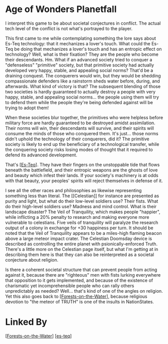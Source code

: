 # Age of Wonders Planetfall

I interpret this game to be about societal conjectures in conflict.  The actual tech level of the conflict is not what's portrayed to the player.

This first came to me while contemplating something the lore says about Es-Teq technology: that it mechanizes a lover's touch.  What could the Es-Teq be doing that mechanizes a lover's touch and has an entropic effect on technology?  Well, what is their fixation?  They are the people who become their descendants.  Hm.  What if an advanced society tried to conquer a "defenseless" "primitive" society, but that primitive society had actually developed very happy, stable, and appealing social norms?  That'd be a draining conquest.  The conquerers would win, but they would be shedding compassionate defenders like a rainstorm sheds water before, during, and afterwards.  What kind of victory is that?  The subsequent blending of those two societies is hardly guaranteed to actually destroy a people with very happy, stable, and appealing social norms... the people using them will try to defend them while the people they're being defended against will be trying to adopt them!

When these societies blur together, the primitives who were helpless before military force are hardly guaranteed to be destroyed amidst assimilation.  Their norms will win, their descendants will survive, and their spirits will consume the minds of those who conquered them.  It's just... those norms didn't uphold the technology of their conquerers, did it?  The primitive society is likely to end up the beneficiary of a technological transfer, while the conquering society risks losing modes of thought that it required to defend its advanced development.

That's [[Es-Teq]].  They have their fingers on the unstoppable tide that flows beneath the battlefield, and their entropic weapons are the ghosts of love and beauty which infest their lands.  If your society's machinery is at odds with that beauty, your peoples' spirits will reject themselves in defense of it.

I see all the other races and philosophies as likewise representing something less than literal.  The [[Celestian]] for instance are presented as purity and light, but what do their low-level soldiers use?  Their fists.  What do their high-level soldiers use?  Madness and mind control.  What is their landscape disaster?  The Veil of Tranquility, which makes people "happier", while inflicting a 20% penalty to research and making everyone more vulnerable to celestians.  Five veils of tranquility will paralyze the research output of a colony in exchange for +30 happiness per turn.  It should be noted that the Veil of Tranquility appears to be a miles-high flaming beacon above a large meteor impact crater.  The Celestian Doomsday device is described as controlling the entire planet with psionically-enforced Truth.  There's a little more on the Celestian page itself, but what I'm getting at in describing them here is that they can also be reinterpreted as a societal conjecture about religion.

Is there a coherent societal structure that can prevent people from acting against it, because there are "righteous" men with fists lurking everywhere that opposition to it gets implemented, and because of the existence of charismatic yet incomprehensible people who can rally others unpredictably as needed?  Well... that's kind of one of the angles on religion.  Yet this also goes back to [[Forests-on-the-Water]], because religious devotion to "the meteor of TRUTH" is one of the insults in NationStates.

# Linked By
[[Forests-on-the-Water]]
[[es-teq]]

[//begin]: # "Autogenerated link references for markdown compatibility"
[Forests-on-the-Water]: Forests-on-the-Water "Forests-on-the-Water"
[es-teq]: es-teq "Es Teq"
[//end]: # "Autogenerated link references"